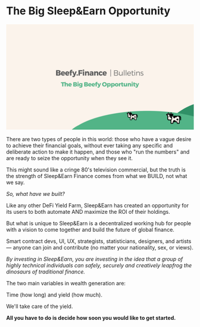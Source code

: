 # The Big Sleep&Earn Opportunity

![](../.gitbook/assets/bulletin-the-big-beefy-opportunity.png)

There are two types of people in this world: those who have a vague desire to achieve their financial goals, without ever taking any specific and deliberate action to make it happen, and those who "run the numbers" and are ready to seize the opportunity when they see it.

This might sound like a cringe 80's television commercial, but the truth is the strength of Sleep&Earn Finance comes from what we BUILD, not what we say. 

*So, what have we built?*

Like any other DeFi Yield Farm, Sleep&Earn has created an opportunity for its users to both automate AND maximize the ROI of their holdings.

But what is unique to Sleep&Earn is a decentralized working hub for people with a vision to come together and build the future of global finance. 

Smart contract devs, UI, UX, strategists, statisticians, designers, and artists — anyone can join and contribute (no matter your nationality, sex, or views).

*By investing in Sleep&Earn, you are investing in the idea that a group of highly technical individuals can safely, securely and creatively leapfrog the dinosaurs of traditional finance.* 

The two main variables in wealth generation are:

Time (how long) and yield (how much). 

We'll take care of the yield.

**All you have to do is decide how soon you would like to get started.**